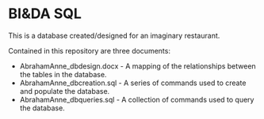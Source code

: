 # BI&DA SQL

This is a database created/designed for an imaginary restaurant.

Contained in this repository are three documents:

* AbrahamAnne_dbdesign.docx - A mapping of the relationships between the tables in the database.
* AbrahamAnne_dbcreation.sql - A series of commands used to create and populate the database.
* AbrahamAnne_dbqueries.sql - A collection of commands used to query the database.
